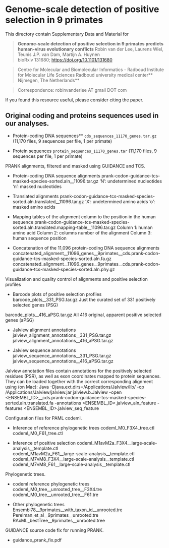 # Genome-scale detection of positive selection in 9 primates

This directory contain Supplementary Data and Material for

> **Genome-scale detection of positive selection in 9 primates predicts human-virus evolutionary conflicts**
> Robin van der Lee, Laurens Wiel, Teunis J.P. van Dam, Martijn A. Huynen  
> bioRxiv 131680; https://doi.org/10.1101/131680

> Centre for Molecular and Biomolecular Informatics - Radboud Institute for Molecular Life Sciences
> Radboud university medical center**
> Nijmegen, The Netherlands**

> Correspondence: robinvanderlee AT gmail DOT com

If you found this resource useful, please consider citing the paper.


## Original coding and proteins sequences used in our analyses.
- Protein-coding DNA sequences**
`cds_sequences_11170_genes.tar.gz`	(11,170 files, 9 sequences per file, 1 per primate)

- Protein sequences
`protein_sequences_11170_genes.tar`	(11,170 files, 9 sequences per file, 1 per primate)



PRANK alignments, filtered and masked using GUIDANCE and TCS.

-	Protein-coding DNA sequence alignments
prank-codon-guidance-tcs-masked-species-sorted.aln__11096.tar.gz
‘N’: undetermined nucleotides
‘n’: masked nucleotides

-	Translated alignments
prank-codon-guidance-tcs-masked-species-sorted.aln.translated__11096.tar.gz
 ‘X’: undetermined amino acids
‘o’: masked amino acids

-	Mapping tables of the alignment column to the position in the human sequence
prank-codon-guidance-tcs-masked-species-sorted.aln.translated.mapping-table__11096.tar.gz
Column 1: human amino acid
Column 2: columns number of the alignment
Column 3: human sequence position

-	Concatenation of the 11,096 protein-coding DNA sequence alignments
concatenated_alignment__11096_genes__9primates__cds.prank-codon-guidance-tcs-masked-species-sorted.aln.fa.gz
concatenated_alignment__11096_genes__9primates__cds.prank-codon-guidance-tcs-masked-species-sorted.aln.phy.gz



Visualization and quality control of alignments and positive selection profiles

-	Barcode plots of positive selection profiles
barcode_plots__331_PSG.tar.gz
Just the curated set of 331 positively selected genes (PSG)

barcode_plots__416_aPSG.tar.gz
All 416 original, apparent positive selected genes (aPSG)

-	Jalview alignment annotations
jalview_alignment_annotations__331_PSG.tar.gz
jalview_alignment_annotations__416_aPSG.tar.gz

-	Jalview sequence annotations
jalview_sequence_annotations__331_PSG.tar.gz
jalview_sequence_annotations__416_aPSG.tar.gz

Jalview annotation files contain annotations for the positively selected residues (PSR), as well as exon coordinates mapped to protein sequences. They can be loaded together with the correct corresponding alignment using (on Mac):
Java	-Djava.ext.dirs=/Applications/Jalview/lib/
	-cp /Applications/Jalview/jalview.jar jalview.b.Jalview
	-open <ENSEMBL_ID>__cds.prank-codon-guidance-tcs-masked-species-sorted.aln.translated.fa
	-annotations <ENSEMBL_ID>.jalview_aln_feature
	-features <ENSEMBL_ID>.jalview_seq_feature



Configuration files for PAML codeml.

-	Inference of reference phylogenetic trees
codeml_M0_F3X4_tree.ctl
codeml_M0_F61_tree.ctl

-	Inference of positive selection
codeml_M1avM2a_F3X4__large-scale-analysis__template.ctl  
codeml_M1avM2a_F61__large-scale-analysis__template.ctl
codeml_M7vM8_F3X4__large-scale-analysis__template.ctl
codeml_M7vM8_F61__large-scale-analysis__template.ctl



Phylogenetic trees.

-	codeml reference phylogenetic trees
codeml_M0_tree__unrooted_tree__F3X4.tre
codeml_M0_tree__unrooted_tree__F61.tre

-	Other phylogenetic trees
Ensembl78__9primates__with_taxon_id__unrooted.tre
Perelman_et_al__9primates__unrooted.tre
RAxML_bestTree__9primates__unrooted.tree



GUIDANCE source code fix for running PRANK.

- guidance_prank_fix.pdf